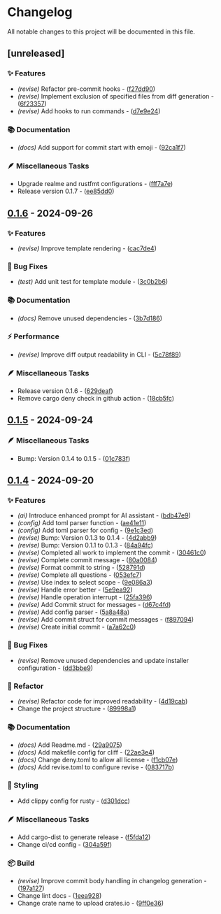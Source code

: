# Changelog

All notable changes to this project will be documented in this file.

## [unreleased]

### ✨ Features

- *(revise)* Refactor pre-commit hooks    - ([f27dd90](https://github.com/vainjoker/revise/commit/f27dd902d30e8b98fdcc2b2a2d710b343409062c))
- *(revise)* Implement exclusion of specified files from diff generation    - ([6f23357](https://github.com/vainjoker/revise/commit/6f23357924de1c742c5693ee1e3310a03d32a786))
- *(revise)* Add hooks to run commands - ([d7e9e24](https://github.com/vainjoker/revise/commit/d7e9e24d99867aa77905f9b98b11636d1fb9ad4d))

### 📚 Documentation

- *(docs)* Add support for commit start with emoji - ([92ca1f7](https://github.com/vainjoker/revise/commit/92ca1f7e7ad577c7b43baba4aa952d6fa5fbeddd))

### 🪶 Miscellaneous Tasks

- Upgrade realme and rustfmt configurations    - ([fff7a7e](https://github.com/vainjoker/revise/commit/fff7a7ef703ee219f34a6bab84406fa455abcd7b))
- Release version 0.1.7 - ([ee85dd0](https://github.com/vainjoker/revise/commit/ee85dd034a2fc03031032ff8b98854b7dc010e52))

## [0.1.6](https://github.com/vainjoker/revise/compare/v0.1.5..v0.1.6) - 2024-09-26

### ✨ Features

- *(revise)* Improve template rendering    - ([cac7de4](https://github.com/vainjoker/revise/commit/cac7de42b43a8541f53c1e73316c2831e93aab21))

### 🐛 Bug Fixes

- *(test)* Add unit test for template module    - ([3c0b2b6](https://github.com/vainjoker/revise/commit/3c0b2b68e8a0a5afb72aca9b61276802ea5ce866))

### 📚 Documentation

- *(docs)* Remove unused dependencies - ([3b7d186](https://github.com/vainjoker/revise/commit/3b7d18640ae0d8ccff08fe437409eef47d45dead))

### ⚡️ Performance

- *(revise)* Improve diff output readability in CLI    - ([5c78f89](https://github.com/vainjoker/revise/commit/5c78f8979269580251b350c4152f64ba2ad237b8))

### 🪶 Miscellaneous Tasks

- Release version 0.1.6    - ([629deaf](https://github.com/vainjoker/revise/commit/629deaf1aacaa5cd99424e6ea57161ae7b387705))
- Remove cargo deny check in github action - ([18cb5fc](https://github.com/vainjoker/revise/commit/18cb5fc4ca1e65eae1d5429e659bfcf9fcec1e2d))

## [0.1.5](https://github.com/vainjoker/revise/compare/v0.1.4..v0.1.5) - 2024-09-24

### 🪶 Miscellaneous Tasks

- Bump: Version 0.1.4 to 0.1.5 - ([01c783f](https://github.com/vainjoker/revise/commit/01c783f4eec918fee30b0c05a1f7f9747458ec76))

## [0.1.4](https://github.com/vainjoker/revise/compare/v0.1.3..v0.1.4) - 2024-09-20

### ✨ Features

- *(ai)* Introduce enhanced prompt for AI assistant - ([bdb47e9](https://github.com/vainjoker/revise/commit/bdb47e9d3ed0051719dd05e8d26750034babbd28))
- *(config)* Add toml parser function - ([ae41e11](https://github.com/vainjoker/revise/commit/ae41e11f2d93399fb9f509b3680be84789e622e2))
- *(config)* Add toml parser for config - ([9e1c3ed](https://github.com/vainjoker/revise/commit/9e1c3ed4703965b8e853c353193a2d7028d6e02f))
- *(revise)* Bump: Version 0.1.3 to 0.1.4 - ([4d2abb9](https://github.com/vainjoker/revise/commit/4d2abb902e582bc610218cf1ec51bc33aafea2e8))
- *(revise)* Bump: Version 0.1.1 to 0.1.3 - ([84a94fc](https://github.com/vainjoker/revise/commit/84a94fcbca3787b5242c46bc9420e9e26de2b956))
- *(revise)* Completed all work to implement the commit - ([30461c0](https://github.com/vainjoker/revise/commit/30461c0323c20f6a73d72cc3e2e730a6c5d43d54))
- *(revise)* Complete commit message - ([80a0084](https://github.com/vainjoker/revise/commit/80a0084db369cf235124175be39d1323d1bfe04a))
- *(revise)* Format commit to string - ([528791d](https://github.com/vainjoker/revise/commit/528791d53249a38d8bf6cb66c619d0c16c637cf8))
- *(revise)* Complete all questions - ([053efc7](https://github.com/vainjoker/revise/commit/053efc78f546a28045314b5d21626cfad0f3e551))
- *(revise)* Use index to select scope - ([9e086a3](https://github.com/vainjoker/revise/commit/9e086a39f94db42ad8992a97ec9a317ba047a259))
- *(revise)* Handle error better - ([5e9ea92](https://github.com/vainjoker/revise/commit/5e9ea92841df65d57d99e10c20a90be1c7011b65))
- *(revise)* Handle operation interrupt - ([25fa396](https://github.com/vainjoker/revise/commit/25fa396eb44f3da06c266ea6b36de08006ca96ce))
- *(revise)* Add Commit struct for messages - ([d67c4fd](https://github.com/vainjoker/revise/commit/d67c4fdfd57055c01ab3df34b5d2f348d6e407ba))
- *(revise)* Add config parser - ([5a8a48a](https://github.com/vainjoker/revise/commit/5a8a48a622f03e9b7be9b488f7afcf318231a236))
- *(revise)* Add commit struct for commit messages - ([f897094](https://github.com/vainjoker/revise/commit/f8970941cf9dd774b0b6e0286bee1111f0595995))
- *(revise)* Create initial commit - ([a7a62c0](https://github.com/vainjoker/revise/commit/a7a62c06abba08c8ca5a2cdcc564a08dcd3e72cd))

### 🐛 Bug Fixes

- *(revise)* Remove unused dependencies and update installer configuration - ([dd3bbe9](https://github.com/vainjoker/revise/commit/dd3bbe915a80bc1f64125f31c81f7e46e057c395))

### 🚜 Refactor

- *(revise)* Refactor code for improved readability - ([4d19cab](https://github.com/vainjoker/revise/commit/4d19cab8b06c9d891b72ae1cf92c46034d274b30))
- Change the project structure - ([89998a1](https://github.com/vainjoker/revise/commit/89998a1041414e25b0d576adacd1370ef6e144aa))

### 📚 Documentation

- *(docs)* Add Readme.md - ([29a9075](https://github.com/vainjoker/revise/commit/29a90750d842591bd35214fca25d68fa3e4ae035))
- *(docs)* Add makefile config for cliff - ([22ae3e4](https://github.com/vainjoker/revise/commit/22ae3e407425070cc050f668a9490821c41b28d3))
- *(docs)* Change deny.toml to allow all license - ([f1cb07e](https://github.com/vainjoker/revise/commit/f1cb07ecd55ac2a10678e95c5218742425f81838))
- *(docs)* Add revise.toml to configure revise - ([083717b](https://github.com/vainjoker/revise/commit/083717bb3169a6e0684bbe719dbba5989bebd669))

### 🎨 Styling

- Add clippy config for rusty - ([d301dcc](https://github.com/vainjoker/revise/commit/d301dcc400687716e72e714fa1ba7cbfe230bd66))

### 🪶 Miscellaneous Tasks

- Add cargo-dist to generate release - ([f5fda12](https://github.com/vainjoker/revise/commit/f5fda12998ccd8d9e6eed5f23426596ef102390e))
- Change ci/cd config - ([304a59f](https://github.com/vainjoker/revise/commit/304a59f86e43c0e22fd7fc88c4c423e01373f48f))

### 📦️ Build

- *(revise)* Improve commit body handling in changelog generation - ([197a127](https://github.com/vainjoker/revise/commit/197a12766180e7acafdba2f9bc8bfb1e5d1fb942))
- Change lint docs - ([1eea928](https://github.com/vainjoker/revise/commit/1eea92808bc60efee5c5ff314d0fd55ff770101d))
- Change crate name to upload crates.io - ([9ff0e36](https://github.com/vainjoker/revise/commit/9ff0e360555406041e84b6d4f473f0075bf85ff9))

<!-- generated by git-cliff -->
